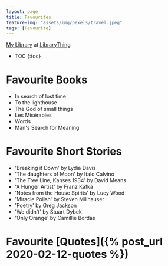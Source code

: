 ```yaml
---
layout: page
title: Favourites
feature-img: "assets/img/pexels/travel.jpeg"
tags: [Favourite]
---
```



<!---
#![Shivam]({{ "/assets/img/Shivam2.JPG" | relative_url}})
Sample embedded video
<iframe width="420" height="315" src="//www.youtube.com/embed/w0K1wwSJZoc" frameborder="0" allowfullscreen="allowfullscreen">&nbsp;</iframe>
 -->
 
<div id="w38ac8e855aae69fed571c2c4abd38b5f"></div><script type="text/javascript" charset="UTF-8" src="https://www.librarything.com/widget_get.php?userid=Shivamaroramath&theID=w38ac8e855aae69fed571c2c4abd38b5f"></script><noscript><a href="http://www.librarything.com/profile/Shivamaroramath">My Library</a> at <a href="http://www.librarything.com">LibraryThing</a></noscript>
 
* TOC
{:toc}

# Favourite Books
* In search of lost time
* To the lighthouse
* The God of small things
* Les Misérables 
* Words
* Man's Search for Meaning

# Favourite Short Stories
* 'Breaking it Down' by Lydia Davis
* 'The daughters of Moon' by Italo Calvino
* 'The Tree Line, Kanses 1934' by David Means
* 'A Hunger Artist' by Franz Kafka
* 'Notes from the House Spirits' by Lucy Wood 
* 'Miracle Polish' by Steven Millhauser
* 'Poetry' by Greg Jackson
* 'We didn't' by Stuart Dybek
* 'Only Orange' by Camillie Bordas

# Favourite [Quotes]({% post_url 2020-02-12-quotes %})





